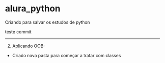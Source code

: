 # alura_python
Criando para salvar os estudos de python

teste commit

---
2. Aplicando OOB:
* Criado nova pasta para começar a tratar com classes